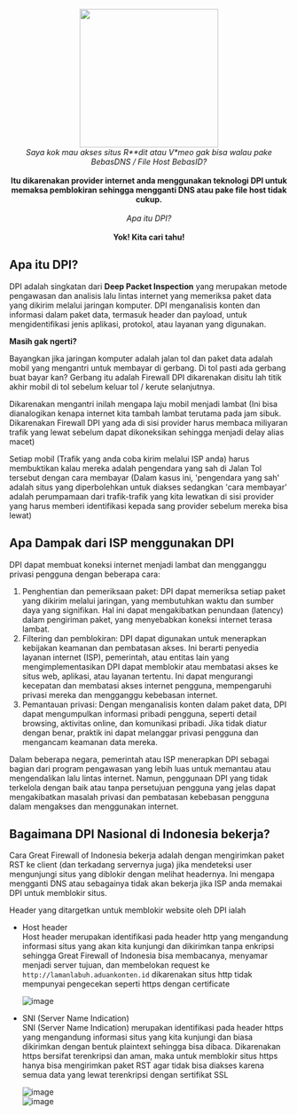<p align="center">
  <img src="https://www.pngitem.com/pimgs/m/10-107139_confused-anime-girl-png-transparent-png.png" width="250px"><br>
  <i>Saya kok mau akses situs R**dit atau V*meo gak bisa walau pake BebasDNS / File Host BebasID?</i><br><br>
  <b>Itu dikarenakan provider internet anda menggunakan teknologi DPI untuk memaksa pemblokiran sehingga mengganti DNS atau pake file host tidak cukup.</b><br><br>
  <i>Apa itu DPI?</i><br><br>
  <b>Yok! Kita cari tahu!</b>
</p>

## Apa itu DPI?
DPI adalah singkatan dari <b>Deep Packet Inspection</b> yang merupakan metode pengawasan dan analisis lalu lintas internet yang memeriksa paket data yang dikirim melalui jaringan komputer. DPI menganalisis konten dan informasi dalam paket data, termasuk header dan payload, untuk mengidentifikasi jenis aplikasi, protokol, atau layanan yang digunakan.

**Masih gak ngerti?**

Bayangkan jika jaringan komputer adalah jalan tol dan paket data adalah mobil yang mengantri untuk membayar di gerbang. Di tol pasti ada gerbang buat bayar kan? Gerbang itu adalah Firewall DPI dikarenakan disitu lah titik akhir mobil di tol sebelum keluar tol / kerute selanjutnya.

Dikarenakan mengantri inilah mengapa laju mobil menjadi lambat (Ini bisa dianalogikan kenapa internet kita tambah lambat terutama pada jam sibuk. Dikarenakan Firewall DPI yang ada di sisi provider harus membaca miliyaran trafik yang lewat sebelum dapat dikoneksikan sehingga menjadi delay alias macet)

Setiap mobil (Trafik yang anda coba kirim melalui ISP anda) harus membuktikan kalau mereka adalah pengendara yang sah di Jalan Tol tersebut dengan cara membayar (Dalam kasus ini, 'pengendara yang sah' adalah situs yang diperbolehkan untuk diakses sedangkan 'cara membayar' adalah perumpamaan dari trafik-trafik yang kita lewatkan di sisi provider yang harus memberi identifikasi kepada sang provider sebelum mereka bisa lewat)

## Apa Dampak dari ISP menggunakan DPI

DPI dapat membuat koneksi internet menjadi lambat dan mengganggu privasi pengguna dengan beberapa cara:
1. Penghentian dan pemeriksaan paket: DPI dapat memeriksa setiap paket yang dikirim melalui jaringan, yang membutuhkan waktu dan sumber daya yang signifikan. Hal ini dapat mengakibatkan penundaan (latency) dalam pengiriman paket, yang menyebabkan koneksi internet terasa lambat.
2. Filtering dan pemblokiran: DPI dapat digunakan untuk menerapkan kebijakan keamanan dan pembatasan akses. Ini berarti penyedia layanan internet (ISP), pemerintah, atau entitas lain yang mengimplementasikan DPI dapat memblokir atau membatasi akses ke situs web, aplikasi, atau layanan tertentu. Ini dapat mengurangi kecepatan dan membatasi akses internet pengguna, mempengaruhi privasi mereka dan mengganggu kebebasan internet.
3. Pemantauan privasi: Dengan menganalisis konten dalam paket data, DPI dapat mengumpulkan informasi pribadi pengguna, seperti detail browsing, aktivitas online, dan komunikasi pribadi. Jika tidak diatur dengan benar, praktik ini dapat melanggar privasi pengguna dan mengancam keamanan data mereka.

Dalam beberapa negara, pemerintah atau ISP menerapkan DPI sebagai bagian dari program pengawasan yang lebih luas untuk memantau atau mengendalikan lalu lintas internet. Namun, penggunaan DPI yang tidak terkelola dengan baik atau tanpa persetujuan pengguna yang jelas dapat mengakibatkan masalah privasi dan pembatasan kebebasan pengguna dalam mengakses dan menggunakan internet.

## Bagaimana DPI Nasional di Indonesia bekerja?

Cara Great Firewall of Indonesia bekerja adalah dengan mengirimkan paket RST ke client (dan terkadang servernya juga) jika mendeteksi user mengunjungi situs yang diblokir dengan melihat headernya. Ini mengapa mengganti DNS atau sebagainya tidak akan bekerja jika ISP anda memakai DPI untuk memblokir situs.

Header yang ditargetkan untuk memblokir website oleh DPI ialah
- Host header<br>
  Host header merupakan identifikasi pada header http yang mengandung informasi situs yang akan kita kunjungi dan dikirimkan tanpa enkripsi sehingga Great Firewall of Indonesia bisa membacanya, menyamar menjadi server tujuan, dan membelokan request ke `http://lamanlabuh.aduankonten.id` dikarenakan situs http tidak mempunyai pengecekan seperti https dengan certificate<br>
  
  ![image](https://github.com/bebasid/KominFudge/assets/115700386/848147a7-a296-4686-a83e-52a844aeaeaf)<br>
 
 - SNI (Server Name Indication)<br>
   SNI (Server Name Indication) merupakan identifikasi pada header https yang mengandung informasi situs yang kita kunjungi dan biasa dikirimkan dengan bentuk plaintext sehingga bisa dibaca. Dikarenakan https bersifat terenkripsi dan aman, maka untuk memblokir situs https hanya bisa mengirimkan paket RST agar tidak bisa diakses karena semua data yang lewat terenkripsi dengan sertifikat SSL
   
   ![image](https://github.com/bebasid/KominFudge/assets/115700386/1e774621-2495-4434-860c-6a3d747d47e0)<br>
   ![image](https://github.com/bebasid/KominFudge/assets/115700386/f0c4c87d-e172-44f6-8102-d3996b3e3669)<br>
